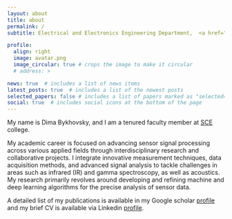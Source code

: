```yaml
---
layout: about
title: about
permalink: /
subtitle: Electrical and Electronics Engineering Department,  <a href="https://en.sce.ac.il/">SCE</a>

profile:
  align: right
  image: avatar.png
  image_circular: true # crops the image to make it circular
  # address: >

news: true  # includes a list of news items
latest_posts: true  # includes a list of the newest posts
selected_papers: false # includes a list of papers marked as "selected={true}"
social: true  # includes social icons at the bottom of the page
---
```


My name is Dima Bykhovsky, and I am a tenured faculty member at [SCE](https://en.sce.ac.il/faculty/bykhovsky) college.

My academic career is focused on advancing sensor signal processing across various applied fields through interdisciplinary research and collaborative projects. I integrate innovative measurement techniques, data acquisition methods, and advanced signal analysis to tackle challenges in areas such as infrared (IR) and gamma spectroscopy, as well as acoustics. My research primarily revolves around developing and refining machine and deep learning algorithms for the precise analysis of sensor data.

A detailed list of my publications is available in my Google scholar [profile](https://scholar.google.co.il/citations?user=CnXQntIAAAAJ) and my brief CV is available via Linkedin [profile](https://www.linkedin.com/in/dimabykhov).
